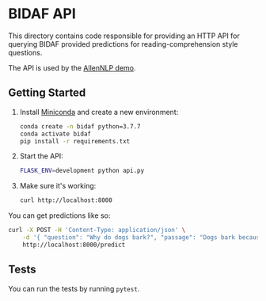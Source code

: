 # BIDAF API

This directory contains code responsible for providing an HTTP API for querying BIDAF provided
predictions for reading-comprehension style questions.

The API is used by the [AllenNLP demo](https://demo.allennlp.org).

## Getting Started

1. Install [Miniconda](https://docs.conda.io/en/latest/miniconda.html) and create a new
   environment:

    ```bash
    conda create -n bidaf python=3.7.7
    conda activate bidaf
    pip install -r requirements.txt
    ```

2. Start the API:

    ```bash
    FLASK_ENV=development python api.py
    ```

3. Make sure it's working:

    ```bash
    curl http://localhost:8000
    ```

You can get predictions like so:

```bash
curl -X POST -H 'Content-Type: application/json' \
    -d '{ "question": "Why do dogs bark?", "passage": "Dogs bark because they like to." }' \
    http://localhost:8000/predict
```

## Tests

You can run the tests by running `pytest`.
